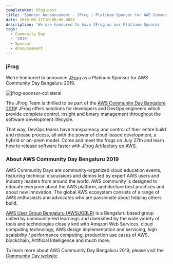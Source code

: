 ```yaml
---
templateKey: blog-post
title: 'Sponsor Announcement - JFrog | Platinum Sponsor for AWS Community Day 2019'
date: 2019-06-21T10:00:00.000Z
description: 'We are honoured to have JFrog as our Platinum Sponsor'
tags:
  - Community Day
  - '2019'
  - Sponsor
  - Announcement
---
```


### jFrog 

We're honoured to announce [JFrog](https://jfrog.com/) as a Platinum Sponsor for AWS Community Day Bengaluru 2019.

![jfrog-sponsor-collateral](/img/communityday2019/jfrog.png)

The JFrog Team is thrilled to be part of the [AWS Community Day Bangalore 2019](https://communityday.awsugblr.in)! JFrog offers solutions for developers and DevOps engineers which provide complete control, insight and binary management throughout the software development lifecycle.

That way, DevOps teams have transparency and control of their entire build and release process, all with the power of cloud-based development, a hybrid or on-prem model. Come and meet the frogs on July 27th and learn how to release software faster with [JFrog Artifactory on AWS](https://jfrog.com/partner/amazon/).

### About AWS Community Day Bengaluru 2019

AWS Community Days are community-organized cloud education events, featuring technical discussions and demos led by expert AWS users and industry leaders from around the world. AWS community is designed to educate everyone about the AWS platform, architecture best practices and about new innovation. The global AWS ecosystem consists of a range of AWS enthusiasts and advocates who are passionate about helping others build.

[AWS User Group Bengaluru (AWSUGBLR)](https://awsugblr.in) is a Bengaluru based group united by community-led learnings and diversified by the wide variety of tools and technologies closely knit with Amazon Web Services, cloud computing technology, AWS design implementation and servicing, high scalability / performance computing, production use cases of AWS, blockchain, Artificial Intelligence and much more. 

To learn more about AWS Community Day Bengaluru 2019, please visit the [Community Day website](https://communityday.awsugblr.in)
